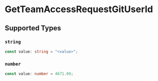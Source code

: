# GetTeamAccessRequestGitUserId


## Supported Types

### `string`

```typescript
const value: string = "<value>";
```

### `number`

```typescript
const value: number = 4671.09;
```

